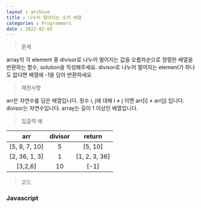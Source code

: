 ```yaml
---
layout : archive
title : 나누어 떨어지는 숫자 배열
categories : Programmers
date : 2022-02-03
---
```

> 문제<br>

array의 각 element 중 divisor로 나누어 떨어지는 값을 오름차순으로 정렬한 배열을 반환하는 함수, solution을 작성해주세요.
divisor로 나누어 떨어지는 element가 하나도 없다면 배열에 -1을 담아 반환하세요

> 제한사항<br>

arr은 자연수를 담은 배열입니다.
정수 i, j에 대해 i ≠ j 이면 arr[i] ≠ arr[j] 입니다.
divisor는 자연수입니다.
array는 길이 1 이상인 배열입니다.

> 입출력 예<br>

|arr|divisor|return|
|:--:|:--:|:--:|
|[5, 9, 7, 10]|5|[5, 10]|
|[2, 36, 1, 3]|1|[1, 2, 3, 36]|
|[3,2,6]|10|[-1]|

> 코드
### Javascript

<script src="https://gist.github.com/kwontaehoon/b99c4ed1b90f4ac9bdeeaa14f3e38c6c.js"></script>
